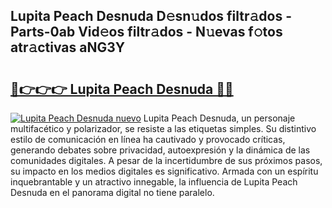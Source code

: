 ## Lupita Peach Desnuda D𝚎sn𝚞dos filtr𝚊dos - Parts-0ab Vid𝚎os filtr𝚊dos - N𝚞evas f𝚘tos atr𝚊ctivas aNG3Y

# <h2><a href="http://mb0nc1.tromn.icu/?c=Lupita+Peach+Desnuda">🔗👉👉👉 Lupita Peach Desnuda 🔗🔗</a></h2>

[![Lupita Peach Desnuda nuevo](https://i.imgur.com/pEAQMta.gif)](http://mb0nc1.tromn.icu/?c=Lupita+Peach+Desnuda)
Lupita Peach Desnuda, un personaje multifacético y polarizador, se resiste a las etiquetas simples. Su distintivo estilo de comunicación en línea ha cautivado y provocado críticas, generando debates sobre privacidad, autoexpresión y la dinámica de las comunidades digitales. A pesar de la incertidumbre de sus próximos pasos, su impacto en los medios digitales es significativo. Armada con un espíritu inquebrantable y un atractivo innegable, la influencia de Lupita Peach Desnuda en el panorama digital no tiene paralelo.
